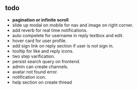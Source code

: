 ## todo

- **pagination or infinite scroll**
- slide up modal on mobile for nav and image on right corner.
- add reverb for real time notifications.
- auto compelete for username in reply textbox and edit.
- hover card for user profile.
- add sign link on reply section if user is not sign in.
- tooltip for like and reply icons.
- two step varification.
- persist search query on frontend.
- admin can create channels.
- avatar not found error.
- notification icon.
- help section on create thread